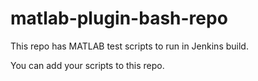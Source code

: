 # matlab-plugin-bash-repo

This repo has MATLAB test scripts to run in Jenkins build.

You can add your scripts to this repo.
